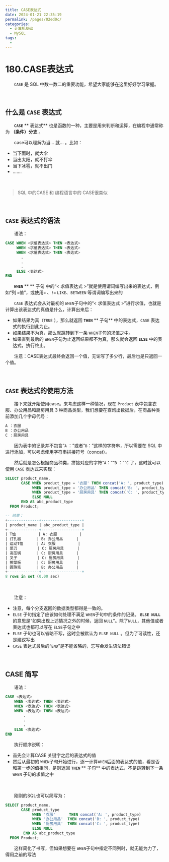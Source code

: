 ```yaml
---
title: CASE表达式
date: 2024-01-21 22:35:19
permalink: /pages/02ed0c/
categories:
  - 计算机基础
  - MySQL
tags:
  - 
---
```

# 180.CASE表达式

　　​`CASE`​ 是 SQL 中数一数二的重要功能，希望大家能够在这里好好学习掌握。

　　‍

## 什么是 `CASE`​​ 表达式

　　​**`CASE`**​ ** 表达式** 也是函数的一种，主要是用来判断和运算，在编程中通常称为 **（条件）分支** 。

　　case可以理解为当... 就... 。比如：

* 当下雨时，就大伞
* 当出太阳，就不打伞
* 当下冰雹，就不出门
* .......

　　‍

> SQL 中的CASE 和 编程语言中的 CASE很类似

　　‍

## ​`CASE`​​ 表达式的语法

　　语法：

```sql
CASE WHEN <求值表达式> THEN <表达式>
     WHEN <求值表达式> THEN <表达式>
     WHEN <求值表达式> THEN <表达式>
       .
       .
       .
     ELSE <表达式>
END
```

　　​**`WHEN`**​ ** ** 子句 中的“< 求值表达式 >”就是使用谓词编写出来的表达式，例如“列 `=`​ 值”，或使用`=`​ 、`!=`​  `LIKE`​ 、`BETWEEN`​ 等谓词编写出来的

　　​`CASE`​ 表达式会从对最初的 `WHEN`​ 子句中的“< 求值表达式 >”进行求值，也就是计算出该表达式的真值是什么，计算出来后：

* 如果结果为真（`TRUE`​ ），那么就返回 **`THEN`**​ ** 子句** 中的表达式，`CASE`​ 表达式的执行到此为止。
* 如果结果不为真，那么就跳转到下一条 `WHEN`​ 子句的求值之中。
* 如果直到最后的 `WHEN`​ 子句为止返回结果都不为真，那么就会返回 **`ELSE`**​ 中的表达式，执行终止。

　　注意：CASE表达式最终会返回一个值，无论写了多少行，最后也是只返回一个值。

　　‍

## ​`CASE`​​ 表达式的使用方法

　　接下来就开始使用case。来考虑这样一种情况，现在 `Product`​ 表中包含衣服、办公用品和厨房用具 3 种商品类型，我们想要在查询出数据后，在商品种类前添加几个字母代号：

```sql
A ：衣服
B ：办公用品
C ：厨房用具
```

　　因为表中的记录并不包含“`A`​ ：”或者“`B`​ ：”这样的字符串，所以需要在 SQL 中进行添加，可以考虑使用字符串拼接符号（concat）。

　　然后就是怎么根据商品种类，拼接对应的字符“`A`​ ：”“`B`​ ：”“`C`​ 了，这时就可以使用 `CASE`​ 表达式来实现：

```sql
SELECT product_name,
       CASE WHEN product_type = '衣服' THEN concat('A: ', product_type)
            WHEN product_type = '办公用品' THEN concat('B: ', product_type)
            WHEN product_type = '厨房用具' THEN concat('C: ', product_type)
            ELSE NULL
       END AS abc_product_type
  FROM Product;

-- 结果：
+--------------+------------------+
| product_name | abc_product_type |
+--------------+------------------+
| T恤          | A: 衣服          |
| 打孔器       | B: 办公用品      |
| 运动T恤      | A: 衣服          |
| 菜刀         | C: 厨房用具      |
| 高压锅       | C: 厨房用具      |
| 叉子         | C: 厨房用具      |
| 擦菜板       | C: 厨房用具      |
| 圆珠笔       | B: 办公用品      |
+--------------+------------------+
8 rows in set (0.00 sec)

```

　　‍

　　注意：

* 注意，每个分支返回的数据类型都得是一致的。
* `ELSE`​​ 子句指定了应该如何处理不满足 `WHEN`​​ 子句中的条件的记录。 **`ELSE NULL`**​​ 的意思是“如果出现上述情况之外的时候，返回 `NULL`​​ ”。除了`NULL`​​，其他值或者表达式也都可以写在 `ELSE`​​ 子句之中
* ​`ELSE`​​ 子句也可以省略不写，这时会被默认为 `ELSE NULL`​​ 。但为了可读性，还是建议写出
* ​`CASE`​​ 表达式最后的“`END`​​ ”是不能省略的，忘写会发生语法错误

　　‍

## CASE 简写

　　语法：

```sql
CASE <表达式>
    WHEN <表达式> THEN <表达式>
    WHEN <表达式> THEN <表达式>
    WHEN <表达式> THEN <表达式>
        .
        .
        .
    ELSE <表达式>
END

```

　　执行顺序说明：

* 首先会计算CASE 关键字之后的表达式的值
* 然后从最初的 `WHEN`​ 子句开始进行，逐一计算`WHEN`​后面的表达式的值，看是否和第一步的值相同，是则返回 **`THEN`**​ ** 子句** 中的表达式，不是跳转到下一条 `WHEN`​ 子句的求值之中

　　‍

　　刚刚的SQL也可以简写为：

```sql
SELECT product_name,
       CASE product_type
            WHEN '衣服'      THEN concat('A: ', product_type)
            WHEN '办公用品'  THEN concat('B: ', product_type)
            WHEN '厨房用具'  THEN concat('C: ', product_type)
            ELSE NULL
        END AS abc_product_type
  FROM Product;
```

　　这样简化了书写，但如果想要在 `WHEN`​ 子句中指定不同列时，就无能为力了，得用之前的写法
